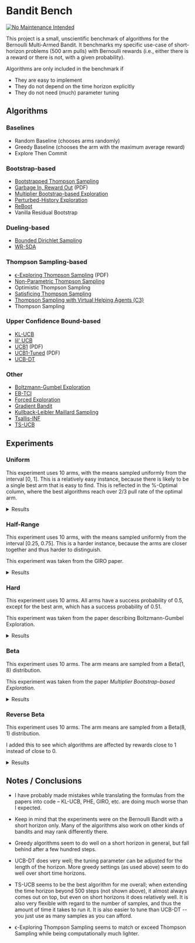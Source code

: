 # Bandit Bench

[![No Maintenance Intended](http://unmaintained.tech/badge.svg)](http://unmaintained.tech/)

This project is a small, unscientific benchmark of algorithms for the Bernoulli
Multi-Armed Bandit. It benchmarks my specific use-case of short-horizon problems
(500 arm pulls) with Bernoulli rewards (i.e., either there is a reward or there
is not, with a given probability).

Algorithms are only included in the benchmark if

- They are easy to implement
- They do not depend on the time horizon explicitly
- They do not need (much) parameter tuning

## Algorithms

### Baselines

- Random Baseline (chooses arms randomly)
- Greedy Baseline (chooses the arm with the maximum average reward)
- Explore Then Commit

### Bootstrap-based

- [Bootstrapped Thompson Sampling](https://arxiv.org/abs/1410.4009)
- [Garbage In, Reward Out](http://proceedings.mlr.press/v97/kveton19a/kveton19a.pdf) (PDF)
- [Multiplier Bootstrap-based Exploration](https://arxiv.org/abs/2302.01543)
- [Perturbed-History Exploration](https://arxiv.org/abs/1902.10089)
- [ReBoot](https://arxiv.org/abs/2002.08436)
- Vanilla Residual Bootstrap

### Dueling-based

- [Bounded Dirichlet Sampling](https://arxiv.org/abs/2111.09724)
- [WR-SDA](https://arxiv.org/abs/2010.14323)

### Thompson Sampling-based

- [ϵ-Exploring Thompson Sampling](https://proceedings.mlr.press/v202/jin23b/jin23b.pdf) (PDF)
- [Non-Parametric Thompson Sampling](https://proceedings.mlr.press/v117/riou20a.html)
- Optimistic Thompson Sampling
- [Satisficing Thompson Sampling](https://arxiv.org/abs/1704.09028)
- [Thompson Sampling with Virtual Helping Agents (C3)](https://arxiv.org/abs/2209.08197)
- Thompson Sampling

### Upper Confidence Bound-based

- [KL-UCB](https://arxiv.org/abs/1102.2490)
- [lil' UCB](https://arxiv.org/abs/1312.7308)
- [UCB1](https://homes.di.unimi.it/~cesabian/Pubblicazioni/ml-02.pdf) (PDF)
- [UCB1-Tuned](https://homes.di.unimi.it/~cesabian/Pubblicazioni/ml-02.pdf) (PDF)
- [UCB-DT](https://arxiv.org/abs/2110.02690)

### Other

- [Boltzmann-Gumbel Exploration](https://arxiv.org/abs/1705.10257)
- [EB-TCI](https://arxiv.org/abs/2206.05979)
- [Forced Exploration](https://arxiv.org/abs/2312.07285)
- [Gradient Bandit](https://arxiv.org/abs/2402.17235)
- [Kullback-Leibler Maillard Sampling](https://arxiv.org/abs/2304.14989)
- [Tsallis-INF](https://arxiv.org/abs/1807.07623)
- [TS-UCB](https://arxiv.org/abs/2006.06372)

## Experiments

### Uniform

This experiment uses 10 arms, with the means sampled uniformly from the interval
[0, 1]. This is a relatively easy instance, because there is likely to be a
single best arm that is easy to find. This is reflected in the %-Optimal column,
where the best algorithms reach over 2/3 pull rate of the optimal arm.

<details>
<summary>Results</summary>

<!-- `> cat uniform.md` -->
<!-- BEGIN mdsh -->
| Algorithm                                                   | %-Optimal | Regret (Mean) | Regret (Median Absolute Deviation) |  Time  |
| ----------------------------------------------------------- | --------: | ------------: | ---------------------------------: | :----: |
| TS-UCB (100 samples)                                        |     71.41 |       17.4830 |                             3.3788 | 11.69s |
| TS-UCB (10 samples)                                         |     71.83 |       17.8942 |                             3.7068 | 1.21s  |
| UCB-DT (γ=1.00)                                             |     69.93 |       18.1466 |                             2.5287 | 0.53s  |
| UCB-DT (γ=0.95)                                             |     72.44 |       18.1946 |                             2.4725 | 0.52s  |
| UCB-DT (γ=0.75)                                             |     72.50 |       18.1962 |                             2.5172 | 0.53s  |
| UCB-DT (γ=0.90)                                             |     72.42 |       18.2016 |                             2.4807 | 0.53s  |
| Greedy                                                      |     66.26 |       19.7129 |                             2.5470 | 0.03s  |
| TS-UCB (1 samples)                                          |     71.42 |       19.9900 |                             5.4217 | 0.14s  |
| Thompson Sampling with Virtual Helping Agents (Combiner C3) |     63.16 |       21.1041 |                             6.1932 | 4.11s  |
| WR-SDA                                                      |     66.87 |       23.8280 |                             5.0922 | 0.39s  |
| Optimistic Thompson Sampling                                |     68.80 |       25.6235 |                             7.1784 | 0.19s  |
| ϵ-Exploring Thompson Sampling                               |     62.82 |       27.9018 |                             9.2377 | 0.04s  |
| Thompson Sampling                                           |     66.16 |       28.8956 |                             7.1444 | 0.13s  |
| Satisficing Thompson Sampling (ϵ=0.005)                     |     65.94 |       29.0318 |                             7.1008 | 0.18s  |
| Satisficing Thompson Sampling (ϵ=0.010)                     |     65.61 |       29.3229 |                             7.0179 | 0.18s  |
| KL-UCB                                                      |     66.78 |       29.6304 |                             7.3837 | 1.46s  |
| ReBoot (r=0.25)                                             |     61.18 |       30.3599 |                             5.2731 | 0.06s  |
| UCB1-Tuned                                                  |     62.03 |       31.6747 |                             3.6906 | 0.08s  |
| Vanilla Residual Bootstrap (init=0)                         |     59.99 |       33.1442 |                             5.4073 | 0.05s  |
| Non-Parametric Thompson Sampling                            |     63.70 |       33.7962 |                             7.1820 | 0.73s  |
| ReBoot (r=0.50)                                             |     58.58 |       34.0829 |                             5.9224 | 0.06s  |
| Bounded Dirichlet Sampling                                  |     63.86 |       34.1647 |                             7.1345 | 0.38s  |
| Satisficing Thompson Sampling (ϵ=0.050)                     |     57.19 |       35.0506 |                             6.7983 | 0.18s  |
| Multiplier Bootstrap-based Exploration                      |     60.70 |       36.1612 |                             4.2418 | 1.04s  |
| Kullback-Leibler Maillard Sampling                          |     59.67 |       37.5162 |                             8.3979 | 0.12s  |
| Perturbed-History Exploration (a=1.1)                       |     56.96 |       37.8929 |                             5.6711 | 0.14s  |
| Garbage In, Reward Out (a=0.10)                             |     57.65 |       38.7302 |                             5.2772 | 0.15s  |
| Vanilla Residual Bootstrap (init=1)                         |     59.43 |       40.6304 |                             4.7837 | 0.05s  |
| Bootstrapped Thompson Sampling (J=500)                      |     40.59 |       41.9370 |                            21.7066 | 0.68s  |
| Bootstrapped Thompson Sampling (J=1000)                     |     40.88 |       41.9668 |                            21.1936 | 1.35s  |
| Bootstrapped Thompson Sampling (J=100)                      |     40.77 |       42.3584 |                            21.7453 | 0.18s  |
| Bootstrapped Thompson Sampling (J=10)                       |     39.55 |       42.8224 |                            21.8677 | 0.07s  |
| Satisficing Thompson Sampling (ϵ=0.100)                     |     44.13 |       44.2992 |                            10.4673 | 0.19s  |
| lil' UCB (δ=0.100)                                          |     52.19 |       44.8365 |                             5.5606 | 0.08s  |
| Tsallis-INF                                                 |     54.25 |       46.4787 |                             5.9697 | 0.21s  |
| Forced Exploration                                          |     62.89 |       46.6666 |                             6.2607 | 0.03s  |
| ReBoot (r=0.90)                                             |     52.24 |       47.2795 |                             6.7367 | 0.06s  |
| Garbage In, Reward Out (a=0.33)                             |     51.74 |       49.2706 |                             5.5459 | 0.18s  |
| Vanilla Residual Bootstrap (init=5)                         |     55.69 |       50.7442 |                             6.1208 | 0.05s  |
| ReBoot (r=1.00)                                             |     49.90 |       51.8800 |                             6.7533 | 0.06s  |
| EB-TCI                                                      |     42.82 |       55.0174 |                            15.7714 | 0.08s  |
| Perturbed-History Exploration (a=2.1)                       |     47.44 |       56.5448 |                             6.0521 | 0.16s  |
| ETC (m=10)                                                  |     47.32 |       56.6956 |                            11.0554 | 0.03s  |
| lil' UCB (δ=0.010)                                          |     44.08 |       62.1486 |                             6.5312 | 0.08s  |
| Garbage In, Reward Out (a=1.00)                             |     43.03 |       66.4802 |                             6.9482 | 0.21s  |
| Boltzmann-Gumbel Exploration                                |     43.87 |       68.9250 |                             6.5817 | 0.08s  |
| ReBoot (r=1.50)                                             |     40.44 |       72.1794 |                             8.1305 | 0.06s  |
| lil' UCB (δ=0.001)                                          |     39.18 |       73.8291 |                             8.0325 | 0.08s  |
| ETC (m=5)                                                   |     27.93 |       78.7963 |                            24.1796 | 0.03s  |
| ReBoot (r=1.70)                                             |     37.41 |       79.4522 |                             8.9230 | 0.05s  |
| ETC (m=20)                                                  |     49.52 |       85.1694 |                            11.9964 | 0.03s  |
| UCB1                                                        |     34.52 |       86.8474 |                            10.2054 | 0.05s  |
| ReBoot (r=2.10)                                             |     32.31 |       92.8131 |                            10.7156 | 0.05s  |
| ETC (m=3)                                                   |     22.30 |       98.5252 |                            27.0722 | 0.03s  |
| ETC (m=25)                                                  |     41.95 |      105.2629 |                            14.8396 | 0.03s  |
| ETC (m=2)                                                   |     20.21 |      110.5641 |                            26.8868 | 0.03s  |
| Gradient Bandit                                             |     30.32 |      110.7043 |                            17.1641 | 0.08s  |
| Gradient Bandit (with baseline)                             |     31.34 |      113.5984 |                            11.7063 | 0.08s  |
| Random                                                      |     10.01 |      204.0160 |                            30.3495 | 0.01s  |
<!-- END mdsh -->

</details>

### Half-Range

This experiment uses 10 arms, with the means sampled uniformly from the interval
\[0.25, 0.75\]. This is a harder instance, because the arms are closer together
and thus harder to distinguish.

This experiment was taken from the GIRO paper.

<details>
<summary>Results</summary>

<!-- `> cat half_range.md` -->
<!-- BEGIN mdsh -->
| Algorithm                                                   | %-Optimal | Regret (Mean) | Regret (Median Absolute Deviation) |  Time  |
| ----------------------------------------------------------- | --------: | ------------: | ---------------------------------: | :----: |
| UCB-DT (γ=0.90)                                             |     43.02 |       25.6120 |                             7.2004 | 0.53s  |
| UCB-DT (γ=0.95)                                             |     43.00 |       25.6319 |                             7.1816 | 0.53s  |
| UCB-DT (γ=0.75)                                             |     43.05 |       25.6700 |                             7.2075 | 0.53s  |
| Thompson Sampling with Virtual Helping Agents (Combiner C3) |     44.11 |       26.7250 |                             8.7506 | 1.86s  |
| TS-UCB (100 samples)                                        |     44.07 |       27.5344 |                             6.6902 | 11.83s |
| UCB-DT (γ=1.00)                                             |     38.52 |       28.0522 |                             9.8213 | 0.53s  |
| TS-UCB (10 samples)                                         |     44.19 |       28.1826 |                             6.1075 | 1.20s  |
| Greedy                                                      |     37.83 |       28.2076 |                             9.9996 | 0.03s  |
| Bootstrapped Thompson Sampling (J=10)                       |     38.57 |       29.4073 |                            13.9756 | 0.07s  |
| ϵ-Exploring Thompson Sampling                               |     40.14 |       30.7659 |                             8.9988 | 0.04s  |
| Bootstrapped Thompson Sampling (J=500)                      |     38.36 |       30.8943 |                            13.6813 | 0.67s  |
| Bootstrapped Thompson Sampling (J=100)                      |     38.23 |       30.9704 |                            13.6387 | 0.17s  |
| Bootstrapped Thompson Sampling (J=1000)                     |     37.93 |       31.2238 |                            13.7505 | 1.30s  |
| TS-UCB (1 samples)                                          |     41.40 |       31.6947 |                             6.2187 | 0.14s  |
| Forced Exploration                                          |     41.72 |       33.1699 |                             5.7046 | 0.03s  |
| WR-SDA                                                      |     37.74 |       34.3702 |                             7.8470 | 0.55s  |
| UCB1-Tuned                                                  |     38.36 |       36.0304 |                             5.8517 | 0.07s  |
| ReBoot (r=0.25)                                             |     35.81 |       36.8892 |                             8.1828 | 0.05s  |
| Vanilla Residual Bootstrap (init=0)                         |     35.10 |       38.0391 |                             7.9288 | 0.05s  |
| Optimistic Thompson Sampling                                |     36.78 |       38.4207 |                             7.1289 | 0.18s  |
| Multiplier Bootstrap-based Exploration                      |     36.05 |       38.7066 |                             7.0003 | 1.01s  |
| ReBoot (r=0.50)                                             |     34.21 |       39.5480 |                             8.2009 | 0.05s  |
| ETC (m=10)                                                  |     33.45 |       40.0881 |                            11.7950 | 0.03s  |
| Thompson Sampling                                           |     35.01 |       40.5420 |                             7.5125 | 0.14s  |
| Satisficing Thompson Sampling (ϵ=0.005)                     |     34.96 |       40.5786 |                             7.5540 | 0.17s  |
| Satisficing Thompson Sampling (ϵ=0.010)                     |     34.87 |       40.6461 |                             7.5447 | 0.17s  |
| Garbage In, Reward Out (a=0.10)                             |     33.73 |       42.0945 |                             7.6013 | 0.18s  |
| Perturbed-History Exploration (a=1.1)                       |     33.49 |       42.3004 |                             7.7267 | 0.16s  |
| KL-UCB                                                      |     34.54 |       42.7149 |                             6.2245 | 1.50s  |
| EB-TCI                                                      |     30.56 |       42.8317 |                             9.3319 | 0.07s  |
| Satisficing Thompson Sampling (ϵ=0.050)                     |     32.52 |       43.1108 |                             8.0902 | 0.17s  |
| Non-Parametric Thompson Sampling                            |     33.09 |       43.6865 |                             7.5605 | 0.71s  |
| Vanilla Residual Bootstrap (init=1)                         |     32.88 |       43.7710 |                             7.4509 | 0.05s  |
| Bounded Dirichlet Sampling                                  |     32.79 |       44.7466 |                             7.9659 | 0.43s  |
| Tsallis-INF                                                 |     32.35 |       45.6862 |                             8.4068 | 0.22s  |
| lil' UCB (δ=0.100)                                          |     31.70 |       46.4287 |                             6.7023 | 0.08s  |
| Kullback-Leibler Maillard Sampling                          |     29.69 |       47.8324 |                             8.4744 | 0.12s  |
| Satisficing Thompson Sampling (ϵ=0.100)                     |     27.45 |       48.1450 |                            10.2207 | 0.17s  |
| Garbage In, Reward Out (a=0.33)                             |     30.11 |       48.1458 |                             8.0648 | 0.19s  |
| ReBoot (r=0.90)                                             |     29.34 |       48.4181 |                             8.4845 | 0.05s  |
| ETC (m=5)                                                   |     21.32 |       50.0278 |                            17.6885 | 0.03s  |
| ReBoot (r=1.00)                                             |     27.89 |       50.9352 |                             8.6898 | 0.05s  |
| ETC (m=20)                                                  |     31.24 |       51.1732 |                             8.6350 | 0.03s  |
| Perturbed-History Exploration (a=2.1)                       |     27.91 |       52.2188 |                             8.4423 | 0.18s  |
| Vanilla Residual Bootstrap (init=5)                         |     28.26 |       53.2834 |                             8.4062 | 0.05s  |
| ETC (m=25)                                                  |     32.18 |       56.3820 |                             8.2546 | 0.03s  |
| lil' UCB (δ=0.010)                                          |     25.83 |       56.9410 |                             8.2814 | 0.08s  |
| Garbage In, Reward Out (a=1.00)                             |     25.12 |       57.7304 |                             9.1152 | 0.22s  |
| Boltzmann-Gumbel Exploration                                |     25.61 |       58.0539 |                             8.8928 | 0.07s  |
| ReBoot (r=1.50)                                             |     22.85 |       61.0890 |                             9.6647 | 0.05s  |
| lil' UCB (δ=0.001)                                          |     22.85 |       62.7995 |                             9.1698 | 0.08s  |
| ReBoot (r=1.70)                                             |     21.38 |       64.4112 |                            10.0761 | 0.05s  |
| UCB1                                                        |     20.42 |       68.0927 |                            10.1489 | 0.05s  |
| ReBoot (r=2.10)                                             |     19.16 |       69.7726 |                            10.8419 | 0.05s  |
| ETC (m=3)                                                   |     15.41 |       69.9994 |                            18.3348 | 0.03s  |
| Gradient Bandit                                             |     19.00 |       75.4704 |                            12.4808 | 0.08s  |
| Gradient Bandit (with baseline)                             |     18.51 |       77.0723 |                            10.7145 | 0.07s  |
| ETC (m=2)                                                   |     15.27 |       80.4676 |                            18.0151 | 0.03s  |
| Random                                                      |     10.01 |      102.0080 |                            15.1748 | 0.01s  |
<!-- END mdsh -->

</details>

### Hard

This experiment uses 10 arms. All arms have a success probability of 0.5, except
for the best arm, which has a success probability of 0.51.

This experiment was taken from the paper describing Boltzmann-Gumbel Exploration.

<details>
<summary>Results</summary>

<!-- `> cat hard.md` -->
<!-- BEGIN mdsh -->
| Algorithm                                                   | %-Optimal | Regret (Mean) | Regret (Median Absolute Deviation) |  Time  |
| ----------------------------------------------------------- | --------: | ------------: | ---------------------------------: | :----: |
| Greedy                                                      |     17.00 |        4.1498 |                             0.1100 | 0.03s  |
| ϵ-Exploring Thompson Sampling                               |     13.74 |        4.3130 |                             0.1100 | 0.04s  |
| Forced Exploration                                          |     13.53 |        4.3235 |                             0.1000 | 0.03s  |
| UCB-DT (γ=0.90)                                             |     13.27 |        4.3365 |                             0.1000 | 0.54s  |
| UCB-DT (γ=0.95)                                             |     13.27 |        4.3365 |                             0.1000 | 0.56s  |
| UCB-DT (γ=1.00)                                             |     13.19 |        4.3406 |                             0.1200 | 0.55s  |
| UCB-DT (γ=0.75)                                             |     13.05 |        4.3474 |                             0.1000 | 0.54s  |
| TS-UCB (100 samples)                                        |     12.16 |        4.3921 |                             0.2500 | 12.05s |
| Bootstrapped Thompson Sampling (J=10)                       |     11.83 |        4.4083 |                             0.1600 | 0.07s  |
| Bootstrapped Thompson Sampling (J=500)                      |     11.80 |        4.4101 |                             0.3400 | 0.68s  |
| Bootstrapped Thompson Sampling (J=1000)                     |     11.78 |        4.4109 |                             0.3400 | 1.32s  |
| Bootstrapped Thompson Sampling (J=100)                      |     11.76 |        4.4118 |                             0.3100 | 0.17s  |
| EB-TCI                                                      |     11.56 |        4.4218 |                             0.4400 | 0.08s  |
| TS-UCB (10 samples)                                         |     11.54 |        4.4228 |                             0.2400 | 1.21s  |
| WR-SDA                                                      |     11.52 |        4.4238 |                             0.3200 | 0.39s  |
| Thompson Sampling with Virtual Helping Agents (Combiner C3) |     11.45 |        4.4276 |                             0.2600 | 0.74s  |
| Vanilla Residual Bootstrap (init=0)                         |     11.42 |        4.4292 |                             0.3500 | 0.05s  |
| ReBoot (r=0.25)                                             |     11.38 |        4.4311 |                             0.3500 | 0.05s  |
| ReBoot (r=0.50)                                             |     11.34 |        4.4329 |                             0.3800 | 0.05s  |
| Optimistic Thompson Sampling                                |     11.20 |        4.4399 |                             0.3000 | 0.18s  |
| TS-UCB (1 samples)                                          |     11.20 |        4.4400 |                             0.2400 | 0.14s  |
| Garbage In, Reward Out (a=0.10)                             |     11.16 |        4.4418 |                             0.3400 | 0.18s  |
| Non-Parametric Thompson Sampling                            |     11.16 |        4.4422 |                             0.3400 | 0.71s  |
| Satisficing Thompson Sampling (ϵ=0.010)                     |     11.15 |        4.4425 |                             0.3400 | 0.17s  |
| Satisficing Thompson Sampling (ϵ=0.005)                     |     11.15 |        4.4426 |                             0.3300 | 0.18s  |
| Thompson Sampling                                           |     11.14 |        4.4429 |                             0.3300 | 0.13s  |
| Perturbed-History Exploration (a=1.1)                       |     11.13 |        4.4433 |                             0.3600 | 0.16s  |
| Multiplier Bootstrap-based Exploration                      |     11.12 |        4.4439 |                             0.3100 | 1.01s  |
| Vanilla Residual Bootstrap (init=1)                         |     11.11 |        4.4443 |                             0.3500 | 0.05s  |
| Satisficing Thompson Sampling (ϵ=0.050)                     |     11.09 |        4.4454 |                             0.4000 | 0.17s  |
| Garbage In, Reward Out (a=0.33)                             |     11.04 |        4.4480 |                             0.3800 | 0.20s  |
| Tsallis-INF                                                 |     11.01 |        4.4497 |                             0.2700 | 0.22s  |
| KL-UCB                                                      |     10.99 |        4.4505 |                             0.2800 | 1.51s  |
| ReBoot (r=0.90)                                             |     10.94 |        4.4528 |                             0.3800 | 0.05s  |
| Kullback-Leibler Maillard Sampling                          |     10.91 |        4.4544 |                             0.3500 | 0.12s  |
| Perturbed-History Exploration (a=2.1)                       |     10.89 |        4.4557 |                             0.3400 | 0.18s  |
| Vanilla Residual Bootstrap (init=5)                         |     10.85 |        4.4574 |                             0.2700 | 0.05s  |
| lil' UCB (δ=0.100)                                          |     10.85 |        4.4575 |                             0.2600 | 0.08s  |
| ReBoot (r=1.00)                                             |     10.84 |        4.4578 |                             0.3500 | 0.05s  |
| Bounded Dirichlet Sampling                                  |     10.83 |        4.4586 |                             0.3100 | 0.40s  |
| UCB1-Tuned                                                  |     10.74 |        4.4632 |                             0.2400 | 0.07s  |
| Satisficing Thompson Sampling (ϵ=0.100)                     |     10.72 |        4.4641 |                             0.3100 | 0.18s  |
| lil' UCB (δ=0.010)                                          |     10.70 |        4.4651 |                             0.2200 | 0.07s  |
| Boltzmann-Gumbel Exploration                                |     10.67 |        4.4663 |                             0.2700 | 0.08s  |
| Garbage In, Reward Out (a=1.00)                             |     10.66 |        4.4669 |                             0.2600 | 0.21s  |
| lil' UCB (δ=0.001)                                          |     10.54 |        4.4730 |                             0.2000 | 0.08s  |
| ReBoot (r=1.50)                                             |     10.49 |        4.4756 |                             0.2100 | 0.05s  |
| ReBoot (r=1.70)                                             |     10.40 |        4.4798 |                             0.1800 | 0.05s  |
| ReBoot (r=2.10)                                             |     10.29 |        4.4854 |                             0.1400 | 0.05s  |
| ETC (m=25)                                                  |     10.27 |        4.4863 |                             0.0000 | 0.03s  |
| Gradient Bandit                                             |     10.27 |        4.4866 |                             0.1300 | 0.08s  |
| UCB1                                                        |     10.23 |        4.4883 |                             0.1600 | 0.05s  |
| Gradient Bandit (with baseline)                             |     10.23 |        4.4887 |                             0.1100 | 0.08s  |
| ETC (m=5)                                                   |     10.11 |        4.4943 |                             0.0000 | 0.03s  |
| ETC (m=20)                                                  |     10.11 |        4.4946 |                             0.0000 | 0.03s  |
| ETC (m=2)                                                   |     10.04 |        4.4982 |                             0.4300 | 0.03s  |
| ETC (m=3)                                                   |     10.04 |        4.4982 |                             0.4300 | 0.03s  |
| Random                                                      |     10.02 |        4.4992 |                             0.0500 | 0.01s  |
| ETC (m=10)                                                  |      9.94 |        4.5030 |                             0.0000 | 0.03s  |
<!-- END mdsh -->

</details>

### Beta

This experiment uses 10 arms. The arm means are sampled from a Beta(1, 8) distribution.

This experiment was taken from the paper *Multiplier Bootstrap-based Exploration*.

<details>
<summary>Results</summary>

<!-- `> cat beta.md` -->
<!-- BEGIN mdsh -->
| Algorithm                                                   | %-Optimal | Regret (Mean) | Regret (Median Absolute Deviation) |  Time  |
| ----------------------------------------------------------- | --------: | ------------: | ---------------------------------: | :----: |
| UCB-DT (γ=0.75)                                             |     54.64 |       22.4071 |                             6.1492 | 0.50s  |
| UCB-DT (γ=0.90)                                             |     54.45 |       22.4627 |                             6.1571 | 0.50s  |
| UCB-DT (γ=0.95)                                             |     54.39 |       22.4968 |                             6.1852 | 0.50s  |
| UCB-DT (γ=1.00)                                             |     53.32 |       22.6778 |                             7.3649 | 0.49s  |
| Thompson Sampling with Virtual Helping Agents (Combiner C3) |     56.94 |       22.9408 |                             7.1147 | 2.84s  |
| ReBoot (r=0.25)                                             |     52.26 |       24.7586 |                             8.6759 | 0.06s  |
| TS-UCB (100 samples)                                        |     56.01 |       24.8830 |                             4.3046 | 12.62s |
| TS-UCB (10 samples)                                         |     54.84 |       26.4412 |                             4.2702 | 1.30s  |
| ReBoot (r=0.50)                                             |     51.44 |       28.9633 |                             6.3791 | 0.06s  |
| TS-UCB (1 samples)                                          |     52.56 |       29.4772 |                             4.9198 | 0.15s  |
| Bootstrapped Thompson Sampling (J=10)                       |     49.88 |       31.1623 |                             6.5576 | 0.07s  |
| Forced Exploration                                          |     48.86 |       31.4112 |                             9.0715 | 0.03s  |
| Multiplier Bootstrap-based Exploration                      |     49.17 |       32.4139 |                             6.0942 | 1.03s  |
| ϵ-Exploring Thompson Sampling                               |     44.38 |       33.2239 |                            12.5400 | 0.04s  |
| UCB1-Tuned                                                  |     48.22 |       34.0173 |                             5.5690 | 0.08s  |
| Bootstrapped Thompson Sampling (J=100)                      |     47.17 |       34.7044 |                             6.3147 | 0.18s  |
| Garbage In, Reward Out (a=0.10)                             |     46.53 |       35.1309 |                             6.4203 | 0.15s  |
| Bootstrapped Thompson Sampling (J=500)                      |     46.87 |       35.1931 |                             6.3344 | 0.68s  |
| Bootstrapped Thompson Sampling (J=1000)                     |     46.77 |       35.2492 |                             6.3528 | 1.35s  |
| Vanilla Residual Bootstrap (init=1)                         |     46.87 |       35.3194 |                             6.1483 | 0.05s  |
| Optimistic Thompson Sampling                                |     47.14 |       35.7522 |                             6.0706 | 0.19s  |
| Vanilla Residual Bootstrap (init=0)                         |     39.16 |       36.6560 |                            16.2068 | 0.05s  |
| ETC (m=5)                                                   |     39.97 |       37.5465 |                            17.0296 | 0.03s  |
| Thompson Sampling                                           |     45.10 |       37.7381 |                             6.5241 | 0.14s  |
| Satisficing Thompson Sampling (ϵ=0.005)                     |     45.09 |       37.7390 |                             6.4866 | 0.18s  |
| Satisficing Thompson Sampling (ϵ=0.010)                     |     44.99 |       37.8316 |                             6.5136 | 0.19s  |
| KL-UCB                                                      |     44.75 |       37.9754 |                             5.7666 | 1.51s  |
| ETC (m=10)                                                  |     40.33 |       38.9869 |                            13.6763 | 0.03s  |
| Non-Parametric Thompson Sampling                            |     43.90 |       39.3507 |                             6.7160 | 0.72s  |
| Greedy                                                      |     36.66 |       39.9099 |                            21.7087 | 0.03s  |
| Bounded Dirichlet Sampling                                  |     43.54 |       39.9645 |                             6.6454 | 0.43s  |
| ReBoot (r=0.90)                                             |     42.54 |       40.7881 |                             7.1968 | 0.06s  |
| Satisficing Thompson Sampling (ϵ=0.050)                     |     41.59 |       40.8984 |                             7.1496 | 0.19s  |
| WR-SDA                                                      |     36.73 |       41.0443 |                            19.6162 | 0.66s  |
| Kullback-Leibler Maillard Sampling                          |     40.83 |       41.4463 |                             7.5405 | 0.12s  |
| Perturbed-History Exploration (a=1.1)                       |     40.79 |       42.7866 |                             7.3646 | 0.16s  |
| ReBoot (r=1.00)                                             |     40.65 |       43.3432 |                             7.6618 | 0.06s  |
| Garbage In, Reward Out (a=0.33)                             |     38.75 |       45.1922 |                             7.8091 | 0.19s  |
| ETC (m=3)                                                   |     33.51 |       45.7840 |                            28.1017 | 0.03s  |
| ETC (m=20)                                                  |     37.94 |       47.1134 |                            13.4466 | 0.03s  |
| Satisficing Thompson Sampling (ϵ=0.100)                     |     33.63 |       48.2505 |                             9.6052 | 0.19s  |
| lil' UCB (δ=0.100)                                          |     36.34 |       48.6046 |                             7.3285 | 0.09s  |
| ETC (m=25)                                                  |     37.82 |       51.7141 |                            13.9357 | 0.03s  |
| ETC (m=2)                                                   |     29.53 |       53.1694 |                            28.6333 | 0.04s  |
| ReBoot (r=1.50)                                             |     33.20 |       53.6329 |                            10.8113 | 0.06s  |
| Perturbed-History Exploration (a=2.1)                       |     32.69 |       53.7141 |                             9.5801 | 0.19s  |
| Tsallis-INF                                                 |     32.39 |       54.7917 |                            11.3371 | 0.24s  |
| Vanilla Residual Bootstrap (init=5)                         |     31.29 |       56.3702 |                            10.3022 | 0.05s  |
| ReBoot (r=1.70)                                             |     30.99 |       56.8129 |                            12.0371 | 0.06s  |
| Garbage In, Reward Out (a=1.00)                             |     29.48 |       58.3347 |                            11.5697 | 0.22s  |
| Boltzmann-Gumbel Exploration                                |     29.89 |       58.4917 |                            11.5794 | 0.08s  |
| lil' UCB (δ=0.010)                                          |     29.25 |       58.7242 |                            11.2953 | 0.08s  |
| EB-TCI                                                      |     24.42 |       59.0388 |                            22.7179 | 0.08s  |
| ReBoot (r=2.10)                                             |     27.57 |       61.9376 |                            14.1671 | 0.06s  |
| lil' UCB (δ=0.001)                                          |     25.41 |       64.5631 |                            14.7753 | 0.08s  |
| UCB1                                                        |     22.31 |       69.6096 |                            17.0817 | 0.05s  |
| Gradient Bandit                                             |     20.28 |       74.1103 |                            17.5927 | 0.09s  |
| Gradient Bandit (with baseline)                             |     19.93 |       74.7782 |                            17.8747 | 0.08s  |
| Random                                                      |      9.99 |       93.1436 |                            26.0904 | 0.01s  |
<!-- END mdsh -->

</details>

### Reverse Beta

This experiment uses 10 arms. The arm means are sampled from a Beta(8, 1) distribution.

I added this to see which algorithms are affected by rewards close to 1 instead of close to 0.

<details>
<summary>Results</summary>

<!-- `> cat reverse_beta.md` -->
<!-- BEGIN mdsh -->
| Algorithm                                                   | %-Optimal | Regret (Mean) | Regret (Median Absolute Deviation) |  Time  |
| ----------------------------------------------------------- | --------: | ------------: | ---------------------------------: | :----: |
| TS-UCB (100 samples)                                        |     59.25 |        7.2546 |                             2.1286 | 12.15s |
| TS-UCB (10 samples)                                         |     58.23 |        7.6892 |                             1.8890 | 1.22s  |
| TS-UCB (1 samples)                                          |     57.93 |        8.1823 |                             1.7707 | 0.14s  |
| UCB-DT (γ=1.00)                                             |     55.66 |        8.4709 |                             1.4837 | 0.54s  |
| UCB-DT (γ=0.90)                                             |     55.84 |        8.5612 |                             1.5143 | 0.54s  |
| UCB-DT (γ=0.95)                                             |     55.76 |        8.5784 |                             1.5121 | 0.53s  |
| Greedy                                                      |     53.82 |        8.6471 |                             1.5273 | 0.03s  |
| UCB-DT (γ=0.75)                                             |     55.91 |        8.6739 |                             1.5558 | 0.53s  |
| Optimistic Thompson Sampling                                |     54.95 |        9.3835 |                             3.1222 | 0.18s  |
| WR-SDA                                                      |     52.23 |       10.2123 |                             2.7845 | 0.21s  |
| ϵ-Exploring Thompson Sampling                               |     45.15 |       10.8883 |                             4.0500 | 0.04s  |
| KL-UCB                                                      |     51.49 |       11.6751 |                             3.5785 | 1.22s  |
| Thompson Sampling                                           |     48.51 |       12.4396 |                             2.7769 | 0.14s  |
| Thompson Sampling with Virtual Helping Agents (Combiner C3) |     37.00 |       12.6026 |                             4.1618 | 2.44s  |
| Satisficing Thompson Sampling (ϵ=0.005)                     |     47.58 |       12.6638 |                             2.7907 | 0.18s  |
| Satisficing Thompson Sampling (ϵ=0.010)                     |     45.49 |       13.1710 |                             2.8249 | 0.18s  |
| Non-Parametric Thompson Sampling                            |     47.46 |       13.6038 |                             4.3455 | 0.72s  |
| Forced Exploration                                          |     48.30 |       13.9900 |                             2.5181 | 0.03s  |
| Bounded Dirichlet Sampling                                  |     45.58 |       14.5418 |                             4.6561 | 0.37s  |
| Kullback-Leibler Maillard Sampling                          |     43.53 |       15.1294 |                             5.1731 | 0.11s  |
| Satisficing Thompson Sampling (ϵ=0.050)                     |     23.97 |       18.9613 |                             5.2597 | 0.18s  |
| EB-TCI                                                      |     35.93 |       19.7395 |                             5.2415 | 0.08s  |
| ReBoot (r=0.25)                                             |     34.89 |       19.9697 |                             3.1894 | 0.06s  |
| Vanilla Residual Bootstrap (init=0)                         |     33.47 |       21.5207 |                             3.2212 | 0.06s  |
| Multiplier Bootstrap-based Exploration                      |     28.45 |       22.2710 |                             3.5416 | 1.01s  |
| ETC (m=20)                                                  |     33.55 |       22.3233 |                             4.2529 | 0.03s  |
| ETC (m=10)                                                  |     27.09 |       22.3539 |                             6.4168 | 0.03s  |
| ReBoot (r=0.50)                                             |     30.87 |       22.5161 |                             3.8147 | 0.06s  |
| UCB1-Tuned                                                  |     25.07 |       22.9077 |                             3.4824 | 0.08s  |
| Vanilla Residual Bootstrap (init=1)                         |     31.19 |       23.1578 |                             3.3412 | 0.05s  |
| Tsallis-INF                                                 |     26.30 |       23.2635 |                             4.3108 | 0.22s  |
| Vanilla Residual Bootstrap (init=5)                         |     30.48 |       23.8825 |                             3.5154 | 0.05s  |
| Garbage In, Reward Out (a=0.10)                             |     26.82 |       23.9510 |                             3.8778 | 0.15s  |
| Perturbed-History Exploration (a=1.1)                       |     24.17 |       24.8624 |                             4.3134 | 0.17s  |
| Satisficing Thompson Sampling (ϵ=0.100)                     |     12.50 |       26.5896 |                             8.8139 | 0.18s  |
| ETC (m=25)                                                  |     28.64 |       27.0247 |                             5.2417 | 0.03s  |
| Garbage In, Reward Out (a=0.33)                             |     21.22 |       28.0093 |                             4.7583 | 0.21s  |
| Bootstrapped Thompson Sampling (J=500)                      |     17.05 |       28.0954 |                            16.5475 | 0.69s  |
| Bootstrapped Thompson Sampling (J=1000)                     |     16.11 |       28.1867 |                            16.6249 | 1.32s  |
| ReBoot (r=0.90)                                             |     24.08 |       28.2376 |                             5.0547 | 0.06s  |
| lil' UCB (δ=0.100)                                          |     19.19 |       28.5694 |                             4.7509 | 0.08s  |
| Bootstrapped Thompson Sampling (J=100)                      |     15.82 |       29.0489 |                            16.7117 | 0.18s  |
| ReBoot (r=1.00)                                             |     22.53 |       29.7884 |                             5.3791 | 0.06s  |
| Bootstrapped Thompson Sampling (J=10)                       |     15.12 |       30.0861 |                            17.7177 | 0.07s  |
| Perturbed-History Exploration (a=2.1)                       |     18.72 |       30.3983 |                             5.2058 | 0.20s  |
| lil' UCB (δ=0.010)                                          |     16.72 |       32.2288 |                             5.5208 | 0.08s  |
| Garbage In, Reward Out (a=1.00)                             |     17.26 |       32.4632 |                             5.6672 | 0.22s  |
| Boltzmann-Gumbel Exploration                                |     17.44 |       32.7460 |                             5.6438 | 0.08s  |
| lil' UCB (δ=0.001)                                          |     15.51 |       34.2797 |                             5.8524 | 0.08s  |
| ReBoot (r=1.50)                                             |     18.20 |       35.2644 |                             6.5573 | 0.06s  |
| UCB1                                                        |     14.55 |       36.1248 |                             6.3580 | 0.05s  |
| ReBoot (r=1.70)                                             |     17.25 |       36.7828 |                             6.9301 | 0.06s  |
| ReBoot (r=2.10)                                             |     15.90 |       39.2124 |                             7.5247 | 0.06s  |
| Gradient Bandit                                             |     13.72 |       39.5229 |                             8.1141 | 0.08s  |
| Gradient Bandit (with baseline)                             |     13.15 |       40.8926 |                             7.4944 | 0.08s  |
| ETC (m=5)                                                   |     12.36 |       41.7571 |                             9.1900 | 0.03s  |
| ETC (m=3)                                                   |     12.03 |       43.5920 |                             9.6906 | 0.03s  |
| ETC (m=2)                                                   |     11.03 |       45.2564 |                             9.3287 | 0.04s  |
| Random                                                      |      9.99 |       49.2870 |                            10.0029 | 0.02s  |
<!-- END mdsh -->

</details>

## Notes / Conclusions

- I have probably made mistakes while translating the formulas from the papers
  into code – KL-UCB, PHE, GIRO, etc. are doing much worse than I expected.

- Keep in mind that the experiments were on the Bernoulli Bandit with a short
  horizon only. Many of the algorithms also work on other kinds of bandits and
  may rank differently there.

- Greedy algorithms seem to do well on a short horizon in general, but fall
  behind after a few hundred steps.

- UCB-DT does very well; the tuning parameter can be adjusted for the length
  of the horizon. More greedy settings (as used above) seem to do well over
  short time horizons.

- TS-UCB seems to be the best algorithm for me overall; when extending the time
  horizon beyond 500 steps (not shown above), it almost always comes out on top,
  but even on short horizons it does relatively well. It is also very flexible
  with regard to the number of samples, and thus the amount of time it takes to
  run it. It is also easier to tune than UCB-DT -- you just use as many samples
  as you can afford.

- ϵ-Exploring Thompson Sampling seems to match or exceed Thompson Sampling
  while being computationally much lighter.
